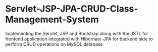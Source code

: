 # Servlet-JSP-JPA-CRUD-Class-Management-System
Implementing the Servlet, JSP and Bootstrap along with the JSTL for frontend application integrated with HIbernate-JPA for backend side to perform CRUD operations on MySQL database
